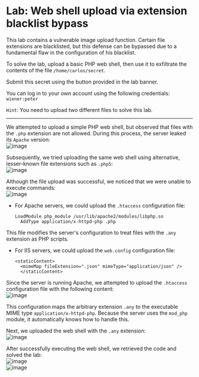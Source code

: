 # Lab: Web shell upload via extension blacklist bypass

This lab contains a vulnerable image upload function.
Certain file extensions are blacklisted, but this defense can be bypassed due to a fundamental flaw in the configuration of his blacklist.

To solve the lab, upload a basic PHP web shell, then use it to exfiltrate the contents of the file `/home/carlos/secret`.

Submit this secret using the button provided in the lab banner.

You can log in to your own account using the following credentials: `wiener:peter`

`Hint`: You need to upload two different files to solve this lab. 

---

We attempted to upload a simple PHP web shell, but observed that files with the `.php` extension are not allowed. During this process, the server leaked its `Apache` version:  
![image](https://github.com/user-attachments/assets/24658572-1585-4896-9cc8-0edcacc88c78)

Subsequently, we tried uploading the same web shell using alternative, lesser-known file extensions such as `.php5`:  
![image](https://github.com/user-attachments/assets/a8f709b0-529a-4cb9-8986-cda21d92b2bb)

Although the file upload was successful, we noticed that we were unable to execute commands:  
![image](https://github.com/user-attachments/assets/5b5ea732-dcc5-4eb7-8c04-f988b8946594)


- For Apache servers, we could upload the `.htaccess` configuration file:
  ```text
  LoadModule php_module /usr/lib/apache2/modules/libphp.so
    AddType application/x-httpd-php .php
  ```
 This file modifies the server's configuration to treat files with the `.any` extension as PHP scripts.
- For IIS servers, we could upload the `web.config` configuration file:
  ```text
  <staticContent>
    <mimeMap fileExtension=".json" mimeType="application/json" />
    </staticContent>
  ```

Since the server is running Apache, we attempted to upload the `.htaccess` configuration file with the following content:  
![image](https://github.com/user-attachments/assets/3e57a89e-acc8-451c-adf7-42dd59fa8480)

This configuration maps the arbitrary extension `.any` to the executable MIME type `application/x-httpd-php`. Because the server uses the `mod_php` module, it automatically knows how to handle this.

Next, we uploaded the web shell with the `.any` extension:  
![image](https://github.com/user-attachments/assets/e955caf2-2d91-4b22-b81e-cc23fc6994f6)

After successfully executing the web shell, we retrieved the code and solved the lab:  
![image](https://github.com/user-attachments/assets/c6eef6e7-d1f4-4f47-bd59-d65088790733)  
![image](https://github.com/user-attachments/assets/2ec5c20b-8fe6-4e1f-937f-2ca9f18ce4e5)






